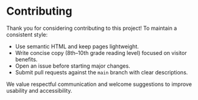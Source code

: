 # Contributing

Thank you for considering contributing to this project! To maintain a consistent style:

- Use semantic HTML and keep pages lightweight.
- Write concise copy (8th–10th grade reading level) focused on visitor benefits.
- Open an issue before starting major changes.
- Submit pull requests against the `main` branch with clear descriptions.

We value respectful communication and welcome suggestions to improve usability and accessibility.

